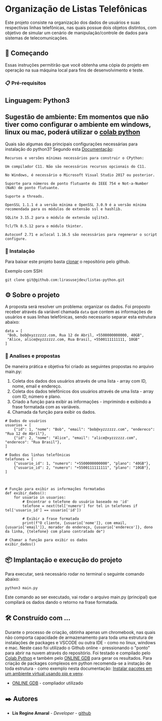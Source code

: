 
# Organização de Listas Telefônicas

Este projeto consiste na organização dos dados de usuários e suas respectivas linhas telefônicas, nas quais possue dois objetos distintos, com objetivo de  simular um cenário de manipulação/controle de dados para sistemas de telecomunicações. 

## 🚀 Começando

Essas instruções permitirão que você obtenha uma cópia do projeto em operação na sua máquina local para fins de desenvolvimento e teste.


### 📋 Pré-requisitos

## Linguagem: Python3

## Sugestão de ambiente: Em momentos que não tiver como configurar o ambiente em windows, linux ou mac, poderá utilizar o [colab python](https://colab.research.google.com/)

Quais são algumas das principais configurações necessárias para instalação do python3?
Segundo esta  [Documentação](https://docs.python.org/pt-br/3/using/configure.html):
```
Recursos e versões mínimas necessários para construir o CPython:

Um compilador C11. Não são necessários recursos opcionais do C11.

No Windows, é necessário o Microsoft Visual Studio 2017 ou posterior.

Suporte para números de ponto flutuante do IEEE 754 e Not-a-Number (NaN) de ponto flutuante.

Suporte a threads.

OpenSSL 1.1.1 é a versão mínima e OpenSSL 3.0.9 é a versão mínima recomendada para os módulos de extensão ssl e hashlib.

SQLite 3.15.2 para o módulo de extensão sqlite3.

Tcl/Tk 8.5.12 para o módulo tkinter.

Autoconf 2.71 e aclocal 1.16.5 são necessários para regenerar o script configure.
```

### 🔧 Instalação

Para baixar este projeto basta [clonar](https://docs.github.com/pt/repositories/creating-and-managing-repositories/cloning-a-repository) o repositório pelo github.

Exemplo com SSH:

```
git clone git@github.com:lirasusejdev/listas-python.git 
```


## ⚙️ Sobre o projeto

A proposta será resolver um problema: organizar os dados. Foi proposto receber  através da variável chamada ```data```  que contem as informações de usuários e suas linhas telefônicas, sendo necessario separar esta estrutura abaixo:

```
data = [
 "Bob, bob@xyzzzzzz.com, Rua 12 de Abril, +5500000000000, 40GB",
 "Alice, alice@xyzzzzzz.com, Rua Brasil, +5500111111111, 10GB"
]
```

### 🔩 Analises e propostas

De maneira prática e objetiva foi criado as seguintes propostas no arquivo main.py:

1. Coleta dos dados dos usuários através de uma lista - array com ID, nome, email e endereço.
2. Coleta dos dados telefônicos dos usuários através de uma lista - array com ID, número e plano.
3. Criado a função para exibir as informações - imprimindo e exibindo a frase formatada com as variáveis.
4. Chamada da função para exibir os dados. 

```
# Dados de usuários
usuarios = [
    {"id": 1, "nome": "Bob", "email": "bob@xyzzzzzz.com", "endereco": "Rua 12 de Abril"},
    {"id": 2, "nome": "Alice", "email": "alice@xyzzzzzz.com", "endereco": "Rua Brasil"},
]

# Dados das linhas telefônicas
telefones = [
    {"usuario_id": 1, "numero": "+5500000000000", "plano": "40GB"},
    {"usuario_id": 2, "numero": "+5500111111111", "plano": "10GB"},
]



# Função para exibir as informações formatadas
def exibir_dados():
    for usuario in usuarios:
        # Encontrar o telefone do usuário baseado no 'id'
        telefone = next(tel['numero'] for tel in telefones if tel['usuario_id'] == usuario['id'])
        
        # Exibir a frase formatada
        print(f"O cliente, {usuario['nome']}, com email, {usuario['email']}, morador do endereço, {usuario['endereco']}, dono da linha, {telefone} com plano contratado de")

# Chamar a função para exibir os dados
exibir_dados()
```




## 📦 Implantação e execução do projeto

Para executar, será necessário rodar no terminal o seguinte comando abaixo:

```
python3 main.py
```
Este comando  ao ser executado, vai rodar o arquivo main.py (principal) que compilará os dados
dando o retorno na frase formatada.

## 🛠️ Construído com ...

Durante o processo de criação, obtinha apenas um chromebook, nas quais não comporta capacidade de armazenamento para toda uma estrutura de instalações de packages e VSCODE ou outra IDE - como no linux, windows e mac.
Neste caso foi utilizado o Github online - pressionando o "ponto" para abrir na nuvem através do repositório. Foi testado e compilado pelo [Colab Python](https://colab.research.google.com/) e também pelo [ONLINE GDB](https://www.onlinegdb.com/online_python_compiler) para gerar os resultados. Para criação de packages complexos em python recomenda-se a instação de toda estrutura - como exemplo nesta documentação: [Instalar pacotes em um ambiente virtual usando pip e venv](https://packaging.python.org/pt-br/latest/guides/installing-using-pip-and-virtual-environments/).

* [ONLINE GDB](https://www.onlinegdb.com/online_python_compiler) - compliador utilizado




## ✒️ Autores


* **Lis Regine Amaral** - *Developer* - [github](https://github.com/lirasusejdev)
